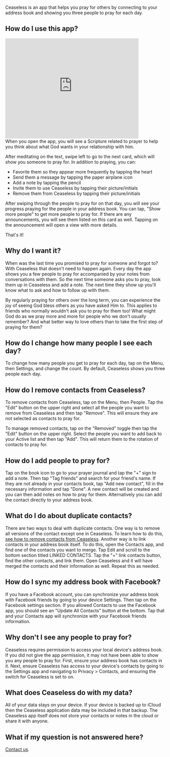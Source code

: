 Ceaseless is an app that helps you pray for others by connecting to your address book and showing you three people to pray for each day.

## How do I use this app?
<div class="video-container">
<iframe width="420" height="315" src="https://www.youtube.com/embed/BHh_eUjb3ew" frameborder="0" allowfullscreen></iframe>
</div>
When you open the app, you will see a Scripture related to prayer to help you think about what God wants in your relationship with him.

After meditating on the text, swipe left to go to the next card, which will show you someone to pray for. In addition to praying, you can:
* Favorite them so they appear more frequently by tapping the heart
* Send them a message by tapping the paper airplane icon
* Add a note by tapping the pencil
* Invite them to use Ceaseless by tapping their picture/initials
* Remove them from Ceaseless by tapping their picture/initials

After swiping through the people to pray for on that day, you will see your progress praying for the people in your address book. You can tap, "Show more people" to get more people to pray for. If there are any announcements, you will see them listed on this card as well. Tapping on the announcement will open a view with more details.

That's it!

## Why do I want it?
When was the last time you promised to pray for someone and forgot to? With Ceaseless that doesn't need to happen again. Every day the app shows you a few people to pray for accompanied by your notes from conversations with them. So the next time someone asks you to pray, look them up in Ceaseless and add a note. The next time they show up you'll know what to ask and how to follow up with them.

By regularly praying for others over the long term, you can experience the joy of seeing God bless others as you have asked Him to. This applies to friends who normally wouldn't ask you to pray for them too! What might God do as we pray more and more for people who we don't usually remember? And what better way to love others than to take the first step of praying for them?

## How do I change how many people I see each day?
To change how many people you get to pray for each day, tap on the Menu, then Settings, and change the count. By default, Ceaseless shows you three people each day.
<span id="remove-duplicates"></span>
## How do I remove contacts from Ceaseless?
To remove contacts from Ceaseless, tap on the Menu, then People. Tap the "Edit" button on the upper right and select all the people you want to remove from Ceaseless and then tap "Remove". This will ensure they are not selected as contacts to pray for.

To manage removed contacts, tap on the "Removed" toggle then tap the "Edit" button on the upper right. Select the people you want to add back to your Active list and then tap "Add". This will return them to the rotation of contacts to pray for.

## How do I add people to pray for?
Tap on the book icon to go to your prayer journal and tap the "+" sign to add a note. Then tap "Tag friends" and search for your friend's name. If they are not already in your contacts book, tap "Add new contact", fill in the necessary information and tap "Done". A new contact will be created and you can then add notes on how to pray for them. Alternatively you can add the contact directly to your address book.

## What do I do about duplicate contacts?
There are two ways to deal with duplicate contacts. One way is to remove all versions of the contact except one in Ceaseless. To learn how to do this, [see how to remove contacts from Ceaseless](#remove-duplicates).
Another way is to link contacts in your address book itself. To do this, open the Contacts app, and find one of the contacts you want to merge. Tap Edit and scroll to the bottom section titled LINKED CONTACTS. Tap the "+" link contacts button, find the other contacts, and link them. Open Ceaseless and it will have merged the contacts and their information as well. Repeat this as needed.

## How do I sync my address book with Facebook?
If you have a Facebook account, you can synchronize your address book with Facebook friends by going to your device Settings. Then tap on the Facebook settings section. If you allowed Contacts to use the Facebook app, you should see an "Update All Contacts" button at the bottom. Tap that and your Contacts app will synchronize with your Facebook friends information.

## Why don't I see any people to pray for?
Ceaseless requires permission to access your local device's address book. If you did not give the app permission, it may not have been able to show you any people to pray for. First, ensure your address book has contacts in it. Next, ensure Ceaseless has access to your device's contacts by going to the Settings app and navigating to Privacy > Contacts, and ensuring the switch for Ceaseless is set to on.

## What does Ceaseless do with my data?
All of your data stays on your device. If your device is backed up to iCloud then the Ceaseless application data may be included in that backup. The Ceaseless app itself does not store your contacts or notes in the cloud or share it with anyone.

## What if my question is not answered here?
[Contact us](contact.html).
